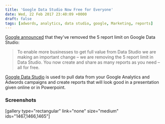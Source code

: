 ```yaml
---
title: 'Google Data Studio Now Free for Everyone'
date: Wed, 22 Feb 2017 23:40:09 +0000
draft: false
tags: [adwords, analytics, data studio, google, Marketing, reports]
---
```


[Google announced](https://analytics.googleblog.com/2017/02/making-google-data-studio-free-for.html) that they've removed the 5 report limit on Google Data Studio:

> To enable more businesses to get full value from Data Studio we are making an important change – we are removing the 5 report limit in Data Studio. You now create and share as many reports as you need – all for free.

[Google Data Studio](https://www.google.com/analytics/data-studio/) is used to pull data from your Google Analytics and Adwords campaigns and create reports that will look good in a presentation given online or in Powerpoint.

### Screenshots

\[gallery type="rectangular" link="none" size="medium" ids="1467,1466,1465"\]